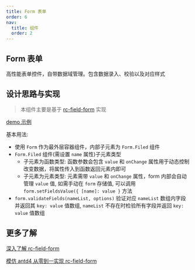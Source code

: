 ```yaml
---
title: Form 表单
order: 6
nav:
  title: 组件
  order: 2
---
```


## Form 表单

高性能表单控件，自带数据域管理。包含数据录入、校验以及对应样式

## 设计思路与实现

> 本组件主要是基于 [rc-field-form](https://github.com/react-component/field-form) 实现

[demo 示例](https://field-form-react-component.vercel.app/)

基本用法:

- 使用 `Form` 作为最外层容器组件，内部子元素为 `Form.Filed` 组件
- `Form.Filed` 组件(需设置 `name` 属性)子元素类型
  - 子元素为函数类型: 函数参数会包含 `value` 和 `onChange` 属性用于动态控制改变数据，将属性传入到函数返回元素内即可
  - 子元素为元素类型: 元素需带 `value` 和 `onChange` 属性，form 内部会自动管理 `value` 值, 如需手动在 `form` 存储值, 可以调用 `form.setFieldsValue({ [name]: value }` 方法
- `form.validateFields(nameList, options)` 验证对应 `nameList` 数组内字段并返回其 `key: value` 值数组, `nameList` 不存在时检验所有字段并返回 `key: value` 值数组

## 更多了解

[深入了解 rc-field-form](https://juejin.cn/post/6877137890968535054#heading-3)

[模仿 antd4 从零到一实现 rc-field-form](https://juejin.cn/post/6897038502517555207#comment)
